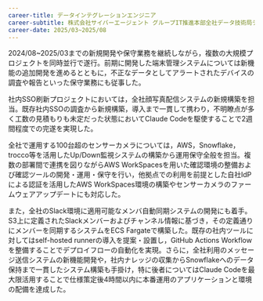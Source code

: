 ```yaml
---
career-title: データインテグレーションエンジニア
career-subtitle: 株式会社サイバーエージェント グループIT推進本部全社データ技術局データインテグレーションチーム
career-date: 2025/03~2025/08
---
```


2024/08~2025/03までの新規開発や保守業務を継続しながら，複数の大規模プロジェクトを同時並行で遂行。前期に開発した端末管理システムについては新機能の追加開発を進めるとともに，不正なデータとしてアラートされたデバイスの調査や報告といった保守業務にも従事した。

社内SSO刷新プロジェクトにおいては，全社顔写真配信システムの新規構築を担当。既存社内SSOの調査から新規構築，導入まで一貫して携わり，不明瞭点が多く工数の見積もりも未定だった状態においてClaude Codeを駆使することで2週間程度での完遂を実現した。

全社で運用する100台超のセンサーカメラについては，AWS，Snowflake，trocco等を活用したUp/Down監視システムの構築から運用保守全般を担当。複数の部署間で連携を図りながらAWS WorkSpacesを用いた確認環境の整備および確認ツールの開発・運用・保守を行い，他拠点での利用を前提とした自社IdPによる認証を活用したAWS WorkSpaces環境の構築やセンサーカメラのファームウェアアップデートにも対応した。

また，全社のSlack環境に適用可能なメンバ自動同期システムの開発にも着手。S3上に定義されたSlackメンバーおよびチャンネル情報に基づき，その定義通りにメンバーを同期するシステムをECS Fargateで構築した。既存の社内ツールに対してはself-hosted runnerの導入を提案・設置し，GitHub Actions Workflowを整備することでデプロイフローの自動化を実現。さらに，全社利用のメッセージ送信システムの新機能開発や，社内ナレッジの収集からSnowflakeへのデータ保持まで一貫したシステム構築も手掛け，特に後者についてはClaude Codeを最大限活用することで仕様策定後4時間以内に本番運用のアプリケーションと環境の配備を達成した。
